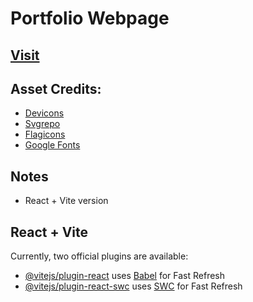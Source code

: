 # Portfolio Webpage
## [Visit](https://meowmeowzers.github.io/)
## Asset Credits:
- [Devicons](https://devicon.dev/)
- [Svgrepo](https://www.svgrepo.com/)
- [Flagicons](https://flagicons.lipis.dev/)
- [Google Fonts](https://fonts.google.com/)
## Notes
- React + Vite version 
## React + Vite
Currently, two official plugins are available:

- [@vitejs/plugin-react](https://github.com/vitejs/vite-plugin-react/blob/main/packages/plugin-react/README.md) uses [Babel](https://babeljs.io/) for Fast Refresh
- [@vitejs/plugin-react-swc](https://github.com/vitejs/vite-plugin-react-swc) uses [SWC](https://swc.rs/) for Fast Refresh
